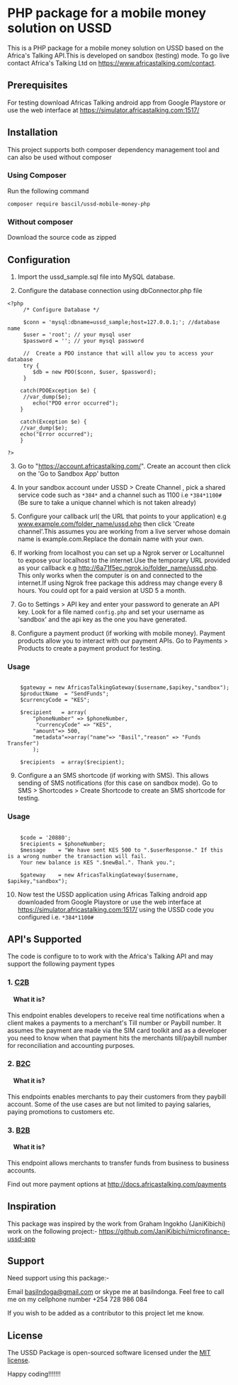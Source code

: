 # PHP package for a mobile money solution on USSD

This is a PHP package for a mobile money solution on USSD based on the Africa's Talking API.This is developed on sandbox (testing) mode. To go live contact Africa's Talking Ltd on https://www.africastalking.com/contact.

## Prerequisites

For testing download Africas Talking android app from Google Playstore or use the web interface at https://simulator.africastalking.com:1517/


## Installation

This project supports both composer dependency management tool and can also be used without composer

### Using Composer

Run the following command

```
composer require bascil/ussd-mobile-money-php

```
### Without composer

Download the source code as zipped 

## Configuration

1. Import the ussd_sample.sql file into MySQL database.

2. Configure the database connection using dbConnector.php file

``` 
<?php 
     /* Configure Database */

     $conn = 'mysql:dbname=ussd_sample;host=127.0.0.1;'; //database name
     $user = 'root'; // your mysql user 
     $password = ''; // your mysql password

     //  Create a PDO instance that will allow you to access your database
     try {
        $db = new PDO($conn, $user, $password);
     }

    catch(PDOException $e) {
     //var_dump($e);
        echo("PDO error occurred");
    }

    catch(Exception $e) {
    //var_dump($e);
    echo("Error occurred");
    }
    
?>

```
3. Go to "https://account.africastalking.com/". Create an account then click on the 'Go to Sandbox App' button

4. In your sandbox account under USSD > Create Channel , pick a shared service code  such as `*384*` and a channel such as 1100 i.e `*384*1100#` (Be sure to take a unique channel which is not taken already)

5. Configure your callback url( the URL that points to your application) e.g www.example.com/folder_name/ussd.php then click 'Create channel'.This assumes you are working from a live server whose domain name is example.com.Replace the domain name with your own.

6. If working from localhost you can set up a Ngrok server or Localtunnel to expose your localhost to the internet.Use the temporary URL provided as your callback e.g  http://6a71f5ec.ngrok.io/folder_name/ussd.php. This only works when the computer is on and connected to the internet.If using Ngrok free package this address may change every 8 hours. You could opt for a paid version at USD 5 a month.

7. Go to Settings > API key and enter your password to generate an API key. Look for a file named `config.php` and set your username as 'sandbox' and the api key as the one you have generated.

8. Configure a payment product (if working with mobile money). Payment products allow you to interact with our payment APIs. Go to Payments > Products to create a payment product for testing. 


### Usage

```
   
    $gateway = new AfricasTalkingGateway($username,$apikey,"sandbox");
    $productName  = "SendFunds"; 
    $currencyCode = "KES";

    $recipient   = array(
        "phoneNumber" => $phoneNumber,
         "currencyCode" => "KES", 
        "amount"=> 500,
        "metadata"=>array("name"=> "Basil","reason" => "Funds Transfer")
        );

    $recipients  = array($recipient);

```

9. Configure a an SMS shortcode (if working with SMS). This allows sending of SMS notifications (for this case on sandbox mode). Go to SMS > Shortcodes > Create Shortcode to create an SMS shortcode for testing. 


### Usage

```
   
    $code = '20880';
    $recipients = $phoneNumber;
    $message    = "We have sent KES 500 to ".$userResponse." If this is a wrong number the transaction will fail.
    Your new balance is KES ".$newBal.". Thank you.";

    $gateway    = new AfricasTalkingGateway($username, $apikey,"sandbox");

```
10. Now test the USSD application using Africas Talking android app downloaded from Google Playstore or use the web interface at https://simulator.africastalking.com:1517/ using the USSD code you configured i.e. `*384*1100#`

## API's Supported

The code  is configure to to work with the Africa's Talking API and may support the following payment types


### 1. [C2B](https://developer.safaricom.co.ke/docs#c2b-api)
#### &nbsp; &nbsp; What it is?
This endpoint enables developers to receive real time notifications when a client makes a payments to a merchant's Till number or Paybill number. It assumes the payment are made via the SIM card toolkit and as a developer you need to know when that payment hits the merchants till/paybill number for reconciliation and accounting purposes.


### 2. [B2C](https://developer.safaricom.co.ke/docs#b2c-api)
#### &nbsp; &nbsp; What it is?
This endpoints enables merchants to pay their customers from they paybill account. Some of the use cases are but not limited to paying salaries, paying promotions to customers etc.

### 3. [B2B](https://developer.safaricom.co.ke/docs#b2b-api)
#### &nbsp; &nbsp; What it is?
This endpoint allows merchants to transfer funds from business to business accounts. 

Find out more payment options at http://docs.africastalking.com/payments


## Inspiration

This package was inspired by the work from Graham Ingokho (JaniKibichi) work on the following project:-
https://github.com/JaniKibichi/microfinance-ussd-app


## Support

Need support using this package:-

Email basilndoga@gmail.com or skype me at basilndonga. Feel free to call me on my cellphone number +254 728 986 084

If you wish to be added as a contributor to this project let me know.

## License

The USSD Package is open-sourced software licensed under the [MIT license](http://opensource.org/licenses/MIT).

Happy coding!!!!!!!

